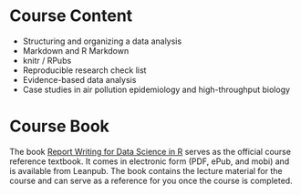# Course Content

- Structuring and organizing a data analysis
- Markdown and R Markdown
- knitr / RPubs
- Reproducible research check list
- Evidence-based data analysis
- Case studies in air pollution epidemiology and high-throughput biology

# Course Book

The book [Report Writing for Data Science in R](https://leanpub.com/reportwriting?utm_source=coursera&utm_medium=syllabus&utm_campaign=CourseraSyllabus) serves as the official course reference textbook. It comes in electronic form (PDF, ePub, and mobi) and is available from Leanpub. The book contains the lecture material for the course and can serve as a reference for you once the course is completed.
